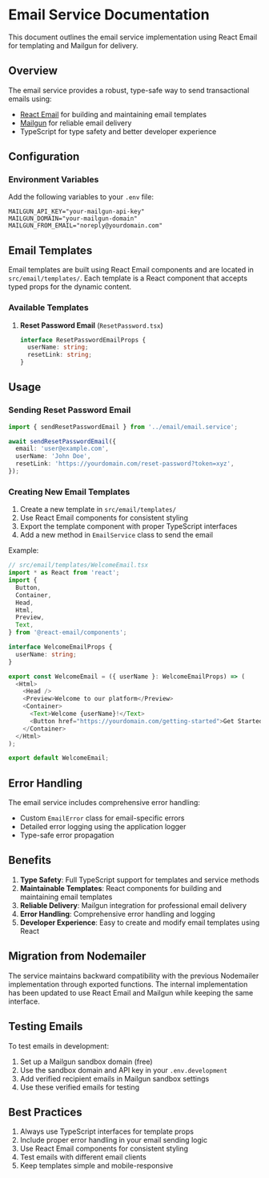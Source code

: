 # Email Service Documentation

This document outlines the email service implementation using React Email for templating and Mailgun for delivery.

## Overview

The email service provides a robust, type-safe way to send transactional emails using:

- [React Email](https://react.email/) for building and maintaining email templates
- [Mailgun](https://www.mailgun.com/) for reliable email delivery
- TypeScript for type safety and better developer experience

## Configuration

### Environment Variables

Add the following variables to your `.env` file:

```env
MAILGUN_API_KEY="your-mailgun-api-key"
MAILGUN_DOMAIN="your-mailgun-domain"
MAILGUN_FROM_EMAIL="noreply@yourdomain.com"
```

## Email Templates

Email templates are built using React Email components and are located in `src/email/templates/`. Each template is a React component that accepts typed props for the dynamic content.

### Available Templates

1. **Reset Password Email** (`ResetPassword.tsx`)
   ```typescript
   interface ResetPasswordEmailProps {
     userName: string;
     resetLink: string;
   }
   ```

## Usage

### Sending Reset Password Email

```typescript
import { sendResetPasswordEmail } from '../email/email.service';

await sendResetPasswordEmail({
  email: 'user@example.com',
  userName: 'John Doe',
  resetLink: 'https://yourdomain.com/reset-password?token=xyz',
});
```

### Creating New Email Templates

1. Create a new template in `src/email/templates/`
2. Use React Email components for consistent styling
3. Export the template component with proper TypeScript interfaces
4. Add a new method in `EmailService` class to send the email

Example:

```typescript
// src/email/templates/WelcomeEmail.tsx
import * as React from 'react';
import {
  Button,
  Container,
  Head,
  Html,
  Preview,
  Text,
} from '@react-email/components';

interface WelcomeEmailProps {
  userName: string;
}

export const WelcomeEmail = ({ userName }: WelcomeEmailProps) => (
  <Html>
    <Head />
    <Preview>Welcome to our platform</Preview>
    <Container>
      <Text>Welcome {userName}!</Text>
      <Button href="https://yourdomain.com/getting-started">Get Started</Button>
    </Container>
  </Html>
);

export default WelcomeEmail;
```

## Error Handling

The email service includes comprehensive error handling:

- Custom `EmailError` class for email-specific errors
- Detailed error logging using the application logger
- Type-safe error propagation

## Benefits

1. **Type Safety**: Full TypeScript support for templates and service methods
2. **Maintainable Templates**: React components for building and maintaining email templates
3. **Reliable Delivery**: Mailgun integration for professional email delivery
4. **Error Handling**: Comprehensive error handling and logging
5. **Developer Experience**: Easy to create and modify email templates using React

## Migration from Nodemailer

The service maintains backward compatibility with the previous Nodemailer implementation through exported functions. The internal implementation has been updated to use React Email and Mailgun while keeping the same interface.

## Testing Emails

To test emails in development:

1. Set up a Mailgun sandbox domain (free)
2. Use the sandbox domain and API key in your `.env.development`
3. Add verified recipient emails in Mailgun sandbox settings
4. Use these verified emails for testing

## Best Practices

1. Always use TypeScript interfaces for template props
2. Include proper error handling in your email sending logic
3. Use React Email components for consistent styling
4. Test emails with different email clients
5. Keep templates simple and mobile-responsive
